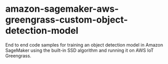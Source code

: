 # amazon-sagemaker-aws-greengrass-custom-object-detection-model
End to end code samples for training an object detection model in Amazon SageMaker using the built-in SSD algorithm and running it on AWS IoT Greengrass.
